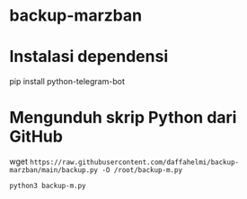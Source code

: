 # backup-marzban
# Instalasi dependensi
pip install python-telegram-bot

# Mengunduh skrip Python dari GitHub
wget ```https://raw.githubusercontent.com/daffahelmi/backup-marzban/main/backup.py -O /root/backup-m.py```

```python3 backup-m.py```

